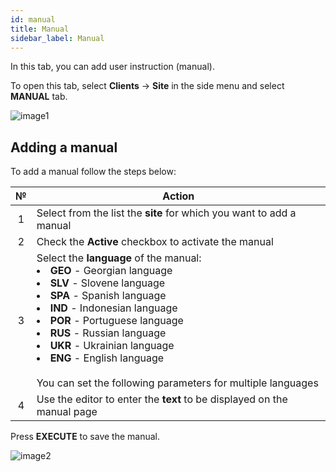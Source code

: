 ```yaml
---
id: manual
title: Manual
sidebar_label: Manual
---
```


In this tab, you can add user instruction (manual).

To open this tab, select **Clients** → **Site** in the side menu and select **MANUAL** tab.

![image1](/img/en/admin_site_manual/image1.png)

## Adding a manual

To add a manual follow the steps below:

|  №  | Action |
| :-: | ------ |
| 1 | Select from the list the **site** for which you want to add a manual |
| 2 | Check the **Active** checkbox to activate the manual |
| 3 | Select the **language** of the manual: <li>**GEO** - Georgian language</li><li>**SLV** - Slovene language</li><li>**SPA** - Spanish language</li><li>**IND** - Indonesian language</li><li>**POR** - Portuguese language</li><li>**RUS** - Russian language</li><li>**UKR** - Ukrainian language</li><li>**ENG** - English language</li> <br/> You can set the following parameters for multiple languages |
| 4 | Use the editor to enter the **text** to be displayed on the manual page |

Press **EXECUTE** to save the manual.

![image2](/img/en/admin_site_manual/image2.png)
